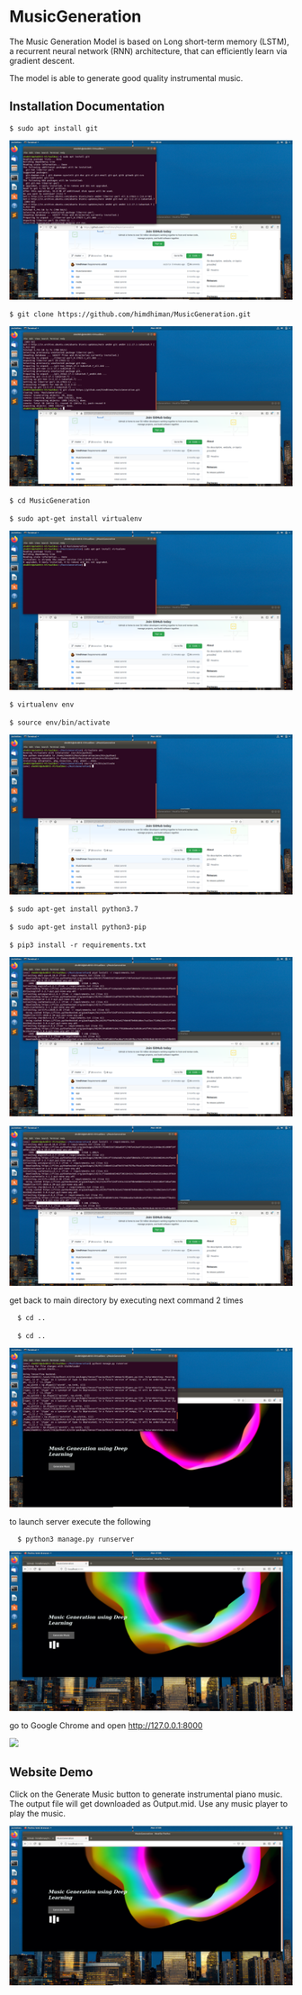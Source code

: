 # MusicGeneration


The Music Generation Model is based on Long short-term memory (LSTM), a recurrent neural network (RNN) architecture, that can efficiently learn via gradient descent.

The model is able to generate good quality instrumental music.


## Installation Documentation

    $ sudo apt install git
    
![](1.png)

    $ git clone https://github.com/himdhiman/MusicGeneration.git
    
![](2.png)
  
    $ cd MusicGeneration

    $ sudo apt-get install virtualenv
    
![](3.png)

    $ virtualenv env

    $ source env/bin/activate
    
![](4.png)
    
    $ sudo apt-get install python3.7
    
    $ sudo apt-get install python3-pip
    
    $ pip3 install -r requirements.txt
    
![](5.png)

    
![](6.png)
    
get back to main directory by executing next command 2 times

	  $ cd ..

	  $ cd ..
	  
![](7.png)
    
to launch server execute the following

	  $ python3 manage.py runserver
	  
![](8.png)
    
go to Google Chrome and open http://127.0.0.1:8000

![](9.png)
 
## Website Demo
 
Click on the Generate Music button to generate instrumental piano music. The output file will get downloaded as Output.mid. Use any music player to play the music.

![](8.png)
